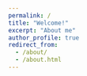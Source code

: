 ```yaml
---
permalink: /
title: "Welcome!"
excerpt: "About me"
author_profile: true
redirect_from: 
  - /about/
  - /about.html
---
```


<style>body {text-align: justify}

I am a Ph.D. student at [Agile Robotics and Perception Lab (ARPL)](https://wp.nyu.edu/arpl/) at New York University (NYU) under the supervision of [Prof. Giuseppe Loianno](https://engineering.nyu.edu/faculty/giuseppe-loianno). During my Ph.D., I focus on visual navigation of drone swarms. Currently, I am investigating Deep Reinforcement Learning techniques to enable fully autonomous vision-based navigation in cluttered real-world environments. Moreover, I am exploring Graph Neural Networks to build communication channels for multi-drone systems so that they can learn how to communicate with each other explicitly.

I got a Bachelor's and Master's degree in Computer Engineering from the University of Padova. During my Master's studies, I spent one semester in Taiwan at the National Chao Tung University. Moreover, I was awarded a scholarship from the Swiss European Mobility Programme to participate in a 6-months research project at the Robotics and Perception Group in Zurich supervised by Antonio Loquercio and Prof. Davide Scaramuzza. After my Master's graduation, I worked for 9-months as a full-time software engineer at Flexsight, a start-up proving cutting-edge artificial vision and autonomous perception solutions.

</style>
